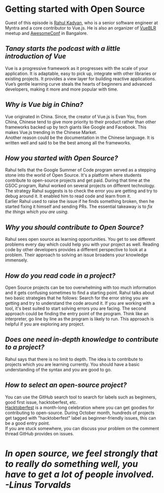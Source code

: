 # Getting started with Open Source
Guest of this episode is [Rahul Kadyan](https://www.linkedin.com/in/rahulkadyan/), who is a senior software engineer at Myntra and a core contributor to Vue.js. He is also an organizer of [VueBLR](https://twitter.com/vueblr) meetup and [AwesomeConf](https://twitter.com/AnAwesomeConf) in Bangalore.

## *Tanay starts the podcast with a little introduction of Vue*
Vue is a progressive framework as it progresses with the scale of your application. It is adaptable, easy to pick up, integrate with other libraries or existing projects. It provides a view layer for building reactive applications. Vue’s gentle learning curve steals the hearts of beginners and advanced developers, making it more and more popular with time.

## *Why is Vue big in China?*
Vue originated in China. Since, the creator of Vue.js is Evan You, from China, Chinese tend to give more priority to their product rather than other frameworks backed up by tech giants like Google and Facebook. This makes Vue.js trending in the Chinese Market.  
Another reason could be the documentation in the Chinese language. It is written well and said to be the best among all the frameworks.

## *How you started with Open Source?*
Rahul tells that the Google Summer of Code program served as a stepping stone into the world of Open Source. It's a platform where students contribute to open-source projects and get paid. 
During that time at the GSOC program, Rahul worked on several projects on different technology.  
The strategy Rahul suggests is to check the error you are getting and try to debug around it. It enabled him to read code and learn from it.  
Earlier Rahul used to raise the issue if he finds something broken, then he started fixing it himself and sending PRs. The essential takeaway is to *fix the things which you are using.*

## *Why you should contribute to Open Source?*
Rahul sees open source as learning opportunities. You get to see different problems every day which could help you with your project as well. Reading code by other developers provides a different perspective to look at a problem. Their approach to solving an issue broadens your knowledge immensely.

## *How do you read code in a project?*
Open Source projects can be too overwhelming with too much information and it gets confusing sometimes to find a starting point. Rahul talks about two basic strategies that he follows:
Search for the error string you are getting and try to understand the code around it. If you are working with a tool, it's best suited to start solving errors you are facing.
The second approach could be finding the entry point of the program. Think like an interpreter, go line by line as the program is likely to run. This approach is helpful if you are exploring any project.

## *Does one need in-depth knowledge to contribute to a project?*
Rahul says that there is no limit to depth. The idea is to contribute to projects which you are learning currently. You should have a basic understanding of the syntax and you are good to go.

## *How to select an open-source project?*
You can use the GitHub search tool to search for labels such as beginners, good first issue, hacktoberfest, etc.  
[Hacktoberfest](https://hacktoberfest.digitalocean.com/) is a month-long celebration where you can get goodies for contributing to open-source. During October month, hundreds of projects get tagged with "hacktoberfest" label as beginner-friendly issues, this can be a good entry point.  
If you are stuck somewhere, you can discuss your problem on the comment thread GitHub provides on issues.

# *In open source, we feel strongly that to really do something well, you have to get a lot of people involved. -Linus Torvalds*
